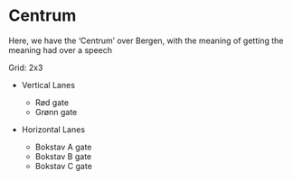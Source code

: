 # Centrum

Here, we have the ‘Centrum’ over Bergen, with the meaning of getting the meaning had over a speech

Grid: 2x3

* Vertical Lanes
    - Rød gate
    - Grønn gate

* Horizontal Lanes
    - Bokstav A gate
    - Bokstav B gate
    - Bokstav C gate
